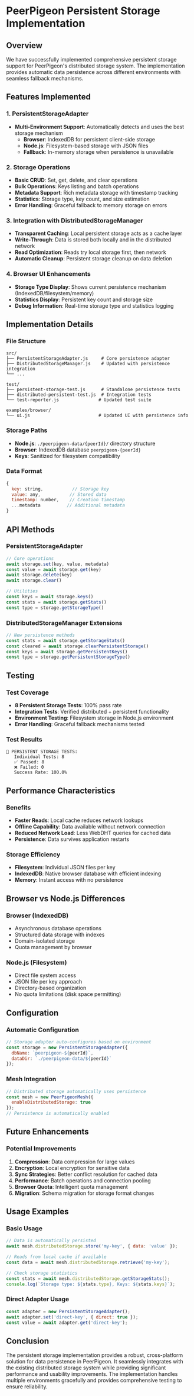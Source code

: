 # PeerPigeon Persistent Storage Implementation

## Overview

We have successfully implemented comprehensive persistent storage support for PeerPigeon's distributed storage system. The implementation provides automatic data persistence across different environments with seamless fallback mechanisms.

## Features Implemented

### 1. PersistentStorageAdapter
- **Multi-Environment Support**: Automatically detects and uses the best storage mechanism
  - **Browser**: IndexedDB for persistent client-side storage
  - **Node.js**: Filesystem-based storage with JSON files
  - **Fallback**: In-memory storage when persistence is unavailable

### 2. Storage Operations
- **Basic CRUD**: Set, get, delete, and clear operations
- **Bulk Operations**: Keys listing and batch operations
- **Metadata Support**: Rich metadata storage with timestamp tracking
- **Statistics**: Storage type, key count, and size estimation
- **Error Handling**: Graceful fallback to memory storage on errors

### 3. Integration with DistributedStorageManager
- **Transparent Caching**: Local persistent storage acts as a cache layer
- **Write-Through**: Data is stored both locally and in the distributed network
- **Read Optimization**: Reads try local storage first, then network
- **Automatic Cleanup**: Persistent storage cleanup on data deletion

### 4. Browser UI Enhancements
- **Storage Type Display**: Shows current persistence mechanism (IndexedDB/filesystem/memory)
- **Statistics Display**: Persistent key count and storage size
- **Debug Information**: Real-time storage type and statistics logging

## Implementation Details

### File Structure
```
src/
├── PersistentStorageAdapter.js     # Core persistence adapter
├── DistributedStorageManager.js    # Updated with persistence integration
└── ...

test/
├── persistent-storage-test.js      # Standalone persistence tests
├── distributed-persistent-test.js  # Integration tests
└── test-reporter.js               # Updated test suite

examples/browser/
└── ui.js                          # Updated UI with persistence info
```

### Storage Paths
- **Node.js**: `./peerpigeon-data/{peerId}/` directory structure
- **Browser**: IndexedDB database `peerpigeon-{peerId}`
- **Keys**: Sanitized for filesystem compatibility

### Data Format
```javascript
{
  key: string,           // Storage key
  value: any,           // Stored data
  timestamp: number,    // Creation timestamp
  ...metadata          // Additional metadata
}
```

## API Methods

### PersistentStorageAdapter
```javascript
// Core operations
await storage.set(key, value, metadata)
const value = await storage.get(key)
await storage.delete(key)
await storage.clear()

// Utilities
const keys = await storage.keys()
const stats = await storage.getStats()
const type = storage.getStorageType()
```

### DistributedStorageManager Extensions
```javascript
// New persistence methods
const stats = await storage.getStorageStats()
const cleared = await storage.clearPersistentStorage()
const keys = await storage.getPersistentKeys()
const type = storage.getPersistentStorageType()
```

## Testing

### Test Coverage
- **8 Persistent Storage Tests**: 100% pass rate
- **Integration Tests**: Verified distributed + persistent functionality
- **Environment Testing**: Filesystem storage in Node.js environment
- **Error Handling**: Graceful fallback mechanisms tested

### Test Results
```
💾 PERSISTENT STORAGE TESTS:
   Individual Tests: 8
   ✅ Passed: 8
   ❌ Failed: 0
   Success Rate: 100.0%
```

## Performance Characteristics

### Benefits
- **Faster Reads**: Local cache reduces network lookups
- **Offline Capability**: Data available without network connection
- **Reduced Network Load**: Less WebDHT queries for cached data
- **Persistence**: Data survives application restarts

### Storage Efficiency
- **Filesystem**: Individual JSON files per key
- **IndexedDB**: Native browser database with efficient indexing
- **Memory**: Instant access with no persistence

## Browser vs Node.js Differences

### Browser (IndexedDB)
- Asynchronous database operations
- Structured data storage with indexes
- Domain-isolated storage
- Quota management by browser

### Node.js (Filesystem)
- Direct file system access
- JSON file per key approach
- Directory-based organization
- No quota limitations (disk space permitting)

## Configuration

### Automatic Configuration
```javascript
// Storage adapter auto-configures based on environment
const storage = new PersistentStorageAdapter({
  dbName: `peerpigeon-${peerId}`,
  dataDir: `./peerpigeon-data/${peerId}`
});
```

### Mesh Integration
```javascript
// Distributed storage automatically uses persistence
const mesh = new PeerPigeonMesh({
  enableDistributedStorage: true
});
// Persistence is automatically enabled
```

## Future Enhancements

### Potential Improvements
1. **Compression**: Data compression for large values
2. **Encryption**: Local encryption for sensitive data
3. **Sync Strategies**: Better conflict resolution for cached data
4. **Performance**: Batch operations and connection pooling
5. **Browser Quota**: Intelligent quota management
6. **Migration**: Schema migration for storage format changes

## Usage Examples

### Basic Usage
```javascript
// Data is automatically persisted
await mesh.distributedStorage.store('my-key', { data: 'value' });

// Reads from local cache if available
const data = await mesh.distributedStorage.retrieve('my-key');

// Check storage statistics
const stats = await mesh.distributedStorage.getStorageStats();
console.log(`Storage type: ${stats.type}, Keys: ${stats.keys}`);
```

### Direct Adapter Usage
```javascript
const adapter = new PersistentStorageAdapter();
await adapter.set('direct-key', { direct: true });
const value = await adapter.get('direct-key');
```

## Conclusion

The persistent storage implementation provides a robust, cross-platform solution for data persistence in PeerPigeon. It seamlessly integrates with the existing distributed storage system while providing significant performance and usability improvements. The implementation handles multiple environments gracefully and provides comprehensive testing to ensure reliability.
